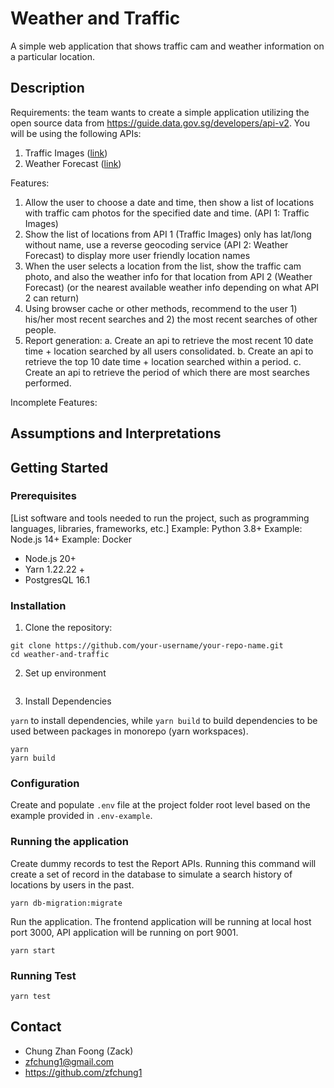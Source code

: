 # Weather and Traffic

A simple web application that shows traffic cam and weather information on a particular location.

## Description

Requirements: the team wants to create a simple application utilizing the open source data from
https://guide.data.gov.sg/developers/api-v2. You will be using the following APIs:

1. Traffic Images ([link]("https://beta.data.gov.sg/datasets/d_6cdb6b405b25aaaacbaf7689bcc6fae0/view"))
2. Weather
   Forecast ([link]("https://beta.data.gov.sg/collections/1456/datasets/d_91ffc58263cff535910c16a4166ccbc3/view"))

Features:

1. Allow the user to choose a date and time, then show a list of locations with traffic cam photos for the specified
   date and time. (API 1: Traffic Images)
2. Show the list of locations from API 1 (Traffic Images) only has lat/long without name, use a reverse geocoding
   service (API 2: Weather Forecast) to display more user friendly location names
3. When the user selects a location from the list, show the traffic cam photo, and also the weather info for that
   location from API 2 (Weather Forecast) (or the nearest available weather info depending on what API 2 can return)
4. Using browser cache or other methods, recommend to the user 1) his/her most recent searches and 2) the most recent
   searches of other people.
5. Report generation:
   a. Create an api to retrieve the most recent 10 date time + location searched by all
   users consolidated.
   b. Create an api to retrieve the top 10 date time + location searched within a period. c. Create an api to retrieve
   the period of which there are most searches performed.

Incomplete Features:

## Assumptions and Interpretations

## Getting Started

### Prerequisites

[List software and tools needed to run the project, such as programming languages, libraries, frameworks, etc.]
Example: Python 3.8+
Example: Node.js 14+
Example: Docker

* Node.js 20+
* Yarn 1.22.22 +
* PostgresQL 16.1

### Installation

1. Clone the repository:

```shell
git clone https://github.com/your-username/your-repo-name.git
cd weather-and-traffic
``` 

2. Set up environment

```shell

```

3. Install Dependencies

`yarn` to install dependencies, while `yarn build` to build dependencies to be used between packages in monorepo (yarn
workspaces).

```shell
yarn
yarn build
```

### Configuration

Create and populate `.env` file at the project folder root level based on the example provided in `.env-example`. 

### Running the application

Create dummy records to test the Report APIs. Running this command will create a set of record in the database to
simulate a search history of locations by users in the past.

```shell
yarn db-migration:migrate
```

Run the application. The frontend application will be running at local host port 3000, API application will be running
on port 9001.

```shell
yarn start 
```

### Running Test

```shell
yarn test 
```

## Contact

* Chung Zhan Foong (Zack)
* zfchung1@gmail.com
* https://github.com/zfchung1
